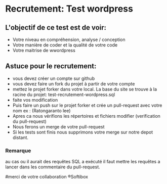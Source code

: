 # Recrutement: Test wordpress

## L'objectif de ce test est de voir:
* Votre niveau en compréhension, analyse / conception
* Votre manière de coder et la qualité de votre code
* Votre maitrise de wwordpress

## Astuce pour le recrutement:
* vous devez créer un compte sur github
* vous devez faire un fork du projet à partir de votre compte
* mettez le projet forker dans votre local. La base du site se trouve à la racine du projet: test-recrutement-wordpress.sql
* faite vos modification 
* Puis faire un push sur le projet forker et crée un pull-request avec votre nom ex : (Ratongaranto lee) 
* Apres ca nous vérifions les répertoires et fichiers modifier (verification du pull-request)
* Nous ferons un merge de votre pull-request
* Si les tests sont finis nous supprimons votre merge sur notre depot distant.

### Remarque
au cas ou il aurait des requêtes SQL a exécuté il faut mettre les requêtes a lancer dans les commentaire du pull-request.

#merci de votre collaboration ®Softibox
